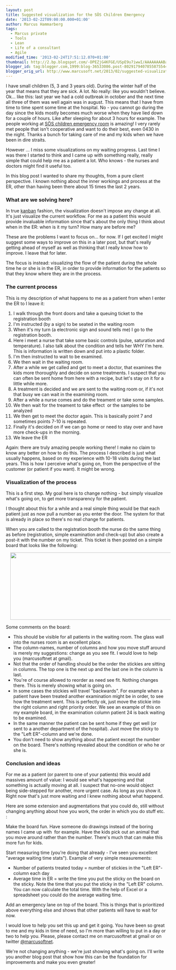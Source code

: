 ```yaml
---
layout: post
title: Suggested visualization for the SÖS Children Emergency
date: '2013-02-22T09:00:00.000+01:00'
author: Marcus Hammarberg
tags:
  - Marcus private
  - Tools
  - Lean
  - Life of a consultant
  - Agile
modified_time: '2013-02-24T17:51:12.070+01:00'
thumbnail: http://2.bp.blogspot.com/-DPEZjG4KFGE/USpE9u7iwwI/AAAAAAAABa4/MPhZDYVZA_U/s72-c/Screen+Shot+2013-02-24+at+17.50.30+.png
blogger_id: tag:blogger.com,1999:blog-36533086.post-8029179407855875544
blogger_orig_url: http://www.marcusoft.net/2013/02/suggested-visualization-for-sachsska.html
---
```



<div dir="ltr" style="text-align: left;" trbidi="on">

I have small children (5, 3 and 3 years old). During the winter half of
the year that means that they are sick. A lot. No really: like you
wouldn't believe. Ok... like this: last year we had a cold outbreak in
october and the next time all three of them was well again was in
august.
This means that I have from time to time spent some time at the
hospital. No - you cannot go during the day since the kids mostly
becomes much worse when they have lied down for a couple of hours. Like
after sleeping for about 3 hours for example.
The people working at <a
href="http://www.sodersjukhuset.se/Avdelningar--mottagningar/Mottagningar/barnakuttmottagning/"
target="_blank">SÖS children emergency room</a> is amazing! I very
rarely met people that isn't cooperative and want to do their best, even
0430 in the night. Thanks a bunch for taking care of me and my kids when
we have been in dire straits.

However ... I miss some visualizations on my waiting progress. Last time
I was there I started to think and I came up with something really,
really simple that could help me as a patient a lot. Who knows - the
nurses and doctors might find it useful too.

In this blog post I wanted to share my thoughts, from a pure client
perspective. I known nothing about the inner workings and process at the
ER, other than having been there about 15 times the last 2 years.

### What are we solving here?

In true <a
href="http://en.wikipedia.org/wiki/Kanban_(development)#The_Kanban_method"
target="_blank">kanban</a> fashion, the visualization doesn't impose any
change at all. It's just visualize the current workflow. For me as a
patient this would provide invaluable information since that's about the
only thing I think about when in the ER: when is it my turn? How many
are before me?

These are the problems I want to focus on... for now. If I get excited I
might suggest some ways to improve on this in a later post, but that's
really getting ahead of myself as well as thinking that I really know
how to improve. I leave that for later.

The focus is instead: visualizing the flow of the patient during the
whole time he or she is in the ER, in order to provide information for
the patients so that they know where they are in the process.

### The current process

<div>

This is my description of what happens to me as a patient from when I
enter the ER to I leave it:

</div>

<div>

1. I walk through the front doors and take a queuing ticket to the
    registration booth
2. I'm instructed (by a sign) to be seated in the waiting room
3. When it's my turn (a electronic sign and sound tells me) I go to the
    registration booth.
4. Here i meet a nurse that take some basic controls (pulse, saturation
    and temperature). I also talk about the condition and tells her WHY
    I'm here. This is information is written down and put into a plastic
    folder.
5. I'm then instructed to wait to be examined.
6. We then wait in the waiting room.
7. After a while we get called and get to meet a doctor, that examines
    the kids more thoroughly and decide on some treatments. I suspect
    that you can often be sent home from here with a recipe, but let's
    stay on it for a little while more.
8. A treatment is decided and we are sent to the waiting room or, if
    it's not that busy we can wait in the examining room.
9. After a while a nurse comes and do the treament or take some
    samples.
10. We then wait for the treament to take effect  or the samples to be
    analyzed
11. We then get to meet the doctor again. This is basically point 7 and
    sometimes points 7-10 is repeated.
12. Finally it's decided on if we can go home or need to stay over and
    have more check-ups in the morning.
13. We leave the ER

<div>

Again: there are truly amazing people working there! I make no claim to
know any better on how to do this. The process I described is just what
usually happens, based on my experience with 10-18 visits during the
last years. This is how I perceive what's going on, from the perspective
of the customer (or patient if you want). It might be wrong.

</div>

</div>

### Visualization of the process

<div>

This is a first step. My goal here is to change nothing - but simply
visualize what's going on, to get more transparency for the patient.

I thought about this for a while and a real simple thing would be that
each patient just as now pull a number as you enter the door. The system
for that is already in place so there's no real change for patients.

</div>

<div>

</div>

<div>

When you are called to the registration booth the nurse do the same
thing as before (registration, simple examination and check-up) but also
create a post-it with the number on my ticket. This ticket is then
posted on a simple board that looks like the following:

<div class="separator" style="clear: both; text-align: center;">

</div>

<div class="separator" style="clear: both; text-align: center;">

<a
href="http://2.bp.blogspot.com/-DPEZjG4KFGE/USpE9u7iwwI/AAAAAAAABa4/MPhZDYVZA_U/s1600/Screen+Shot+2013-02-24+at+17.50.30+.png"
data-imageanchor="1" style="margin-left: 1em; margin-right: 1em;"><img
src="http://2.bp.blogspot.com/-DPEZjG4KFGE/USpE9u7iwwI/AAAAAAAABa4/MPhZDYVZA_U/s640/Screen+Shot+2013-02-24+at+17.50.30+.png"
data-border="0" width="640" height="212" /></a>

</div>

</div>

<div>

Some comments on the board:

- This should be visible for all patients in the waiting room. The
    glass wall into the nurses room is an excellent place.
- The column-names, number of columns and how you move stuff around is
    merely my suggestions: change as you see fit. I would love to help
    you (marcusoftnet at gmail).
- Not that the order of handling should be the order the stickies are
    sitting in columns. The top one is the next up and the last one in
    the column is last.
- You're of course allowed to reorder as need see fit. Nothing changes
    there. This is merely showing what is going on.
- In some cases the stickies will travel "backwards". For example when
    a patient have been treated another examination might be in order,
    to see how the treatment went. This is perfectly ok, just move the
    stickie into the right column and right priority order. We see an
    example of this on my example board, in the examination column
    patient 24 is back waiting to be examined.
- In the same manner the patient can be sent home if they get well (or
    sent to a another department of the hospital). Just move the sticky
    to the "Left ER"-column and we're done.
- You don't need to show anything about the patient except the number
    on the board. There's nothing revealed about the condition or who he
    or she is.  

</div>

### Conclusion and ideas

<div>

For me as a patient (or parent to one of your patients) this would add
massives amount of value: I would see what's happening and that
something is actually moving at all. I suspect that no-one would object
being side-stepped for another, more urgent case. As long as you show
it. Right now that's just more waiting and I knew nothing about what
happend.

</div>

<div>

</div>

<div>

Here are some extension and augmentations that you could do, still
without changing anything about how you work, the order in which you do
stuff etc. :

</div>

<div>

Make the board fun. Have someone do drawings instead of the boring names
I came up with  for example. Have the kids pick out an animal that you
move around rather than the number. There's much that can make this more
fun for kids.

Start measuring time (you're doing that already - I've seen you
excellent "average waiting time stats"). Example of very
simple measurements:

- Number of patients treated today = number of stickies in the "Left
    ER"-column each day
- Average time in ER = write the time you put the sticky on the board
    on the sticky. Note the time that you put the sticky in the "Left
    ER" column. You can now calculate the total time. With the help of
    Excel or a spreadsheet you could do the average waiting time.

Add an emergency lane on top of the board. This is things that is
prioritized above everything else and shows that other patients will
have to wait for now.

<div>

I would love to help you set this up and get it going. You have been so
great to me and my kids in time of need, so I'm more than willing to put
in a day or two to help you. Please, please contact me on marcusoftnet
at gmail or on twitter <a href="http://twitter.com/marcusoftnet"
target="_blank">@marcusoftnet</a>.

</div>

</div>

<div>

</div>

<div>

We're not changing anything - we're just showing what's going on. I'll
write you another blog post that show how this can be the foundation for
improvements and make you even greater!

</div>

</div>
